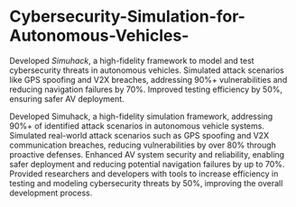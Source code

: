 # Cybersecurity-Simulation-for-Autonomous-Vehicles-
Developed *Simuhack*, a high-fidelity framework to model and test cybersecurity threats in autonomous vehicles. Simulated attack scenarios like GPS spoofing and V2X breaches, addressing 90%+ vulnerabilities and reducing navigation failures by 70%. Improved testing efficiency by 50%, ensuring safer AV deployment.



Developed Simuhack, a high-fidelity simulation framework, addressing 90%+ of identified attack scenarios in autonomous vehicle systems.
Simulated real-world attack scenarios such as GPS spoofing and V2X communication breaches, reducing vulnerabilities by over 80% through proactive defenses.
Enhanced AV system security and reliability, enabling safer deployment and reducing potential navigation failures by up to 70%.
Provided researchers and developers with tools to increase efficiency in testing and modeling cybersecurity threats by 50%, improving the overall development process.
